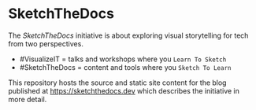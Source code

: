 # SketchTheDocs

The _SketchTheDocs_ initiative is about exploring visual storytelling for tech from two perspectives.

 * #VisualizeIT = talks and workshops where you `Learn To Sketch`
 * #SketchTheDocs = content and tools where you `Sketch To Learn`

 This repository hosts the source and static site content for the blog published at https://sketchthedocs.dev which describes the initiative in more detail.


